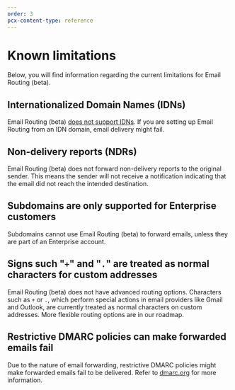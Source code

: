```yaml
---
order: 3
pcx-content-type: reference
---
```


# Known limitations

Below, you will find information regarding the current limitations for Email Routing (beta).

## Internationalized Domain Names (IDNs)

Email Routing (beta) [does not support IDNs](https://en.wikipedia.org/wiki/Internationalized_domain_name). If you are setting up Email Routing from an IDN domain, email delivery might fail.

## Non-delivery reports (NDRs)

Email Routing (beta) does not forward non-delivery reports to the original sender. This means the sender will not receive a notification indicating that the email did not reach the intended destination.

## Subdomains are only supported for Enterprise customers

Subdomains cannot use Email Routing (beta) to forward emails, unless they are part of an Enterprise account.

## Signs such "`+`" and "`.`" are treated as normal characters for custom addresses

Email Routing (beta) does not have advanced routing options. Characters such as `+` or `.`, which perform special actions in email providers like Gmail and Outlook, are currently treated as normal characters on custom addresses. More flexible routing options are in our roadmap.

## Restrictive DMARC policies can make forwarded emails fail

Due to the nature of email forwarding, restrictive DMARC policies might make forwarded emails fail to be delivered. Refer to [dmarc.org](https://dmarc.org/wiki/FAQ#My_users_often_forward_their_emails_to_another_mailbox.2C_how_do_I_keep_DMARC_valid.3F) for more information.

